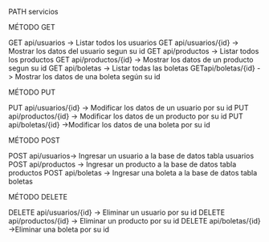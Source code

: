 PATH servicios

MÉTODO GET

GET api/usuarios -> Listar todos los usuarios
GET api/usuarios/{id} -> Mostrar los datos del usuario segun su id
GET api/productos -> Listar todos los productos
GET api/productos/{id} -> Mostrar los datos de un producto segun su id
GET api/boletas -> Listar todas las boletas
GETapi/boletas/{id} -> Mostrar los datos de una boleta según su id 

MÉTODO PUT

PUT api/usuarios/{id} -> Modificar los datos de un usuario por su id 
PUT api/productos/{id} -> Modificar los datos de un producto por su id 
PUT api/boletas/{id} ->Modificar los datos de una boleta por su id 

MÉTODO POST

POST api/usuarios-> Ingresar un usuario a la base de datos tabla usuarios
POST api/productos -> Ingresar un producto a la base de datos tabla productos 
POST api/boletas -> Ingresar una boleta a la base de datos tabla boletas

MÉTODO DELETE

DELETE api/usuarios/{id} -> Eliminar un usuario por su id
DELETE api/productos/{id} -> Eliminar un producto por su id 
DELETE api/boletas/{id} ->Eliminar una boleta por su id
